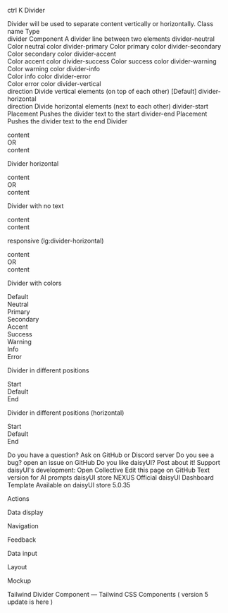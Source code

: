 

ctrl
K
Divider

Divider will be used to separate content vertically or horizontally.
Class name
	Type	
divider	Component
	A divider line between two elements
divider-neutral	
Color
	neutral color
divider-primary	
Color
	primary color
divider-secondary	
Color
	secondary color
divider-accent	
Color
	accent color
divider-success	
Color
	success color
divider-warning	
Color
	warning color
divider-info	
Color
	info color
divider-error	
Color
	error color
divider-vertical	
direction
	Divide vertical elements (on top of each other) [Default]
divider-horizontal	
direction
	Divide horizontal elements (next to each other)
divider-start	
Placement
	Pushes the divider text to the start
divider-end	
Placement
	Pushes the divider text to the end
Divider

<div className="flex w-full flex-col">
  <div className="card bg-base-300 rounded-box grid h-20 place-items-center">content</div>
  <div className="divider">OR</div>
  <div className="card bg-base-300 rounded-box grid h-20 place-items-center">content</div>
</div>

Divider horizontal

<div className="flex w-full">
  <div className="card bg-base-300 rounded-box grid h-20 grow place-items-center">content</div>
  <div className="divider divider-horizontal">OR</div>
  <div className="card bg-base-300 rounded-box grid h-20 grow place-items-center">content</div>
</div>

Divider with no text

<div className="flex w-full flex-col">
  <div className="card bg-base-300 rounded-box grid h-20 place-items-center">content</div>
  <div className="divider"></div>
  <div className="card bg-base-300 rounded-box grid h-20 place-items-center">content</div>
</div>

responsive (lg:divider-horizontal)

<div className="flex w-full flex-col lg:flex-row">
  <div className="card bg-base-300 rounded-box grid h-32 grow place-items-center">content</div>
  <div className="divider lg:divider-horizontal">OR</div>
  <div className="card bg-base-300 rounded-box grid h-32 grow place-items-center">content</div>
</div>

Divider with colors

<div className="flex w-full flex-col">
  <div className="divider">Default</div>
  <div className="divider divider-neutral">Neutral</div>
  <div className="divider divider-primary">Primary</div>
  <div className="divider divider-secondary">Secondary</div>
  <div className="divider divider-accent">Accent</div>
  <div className="divider divider-success">Success</div>
  <div className="divider divider-warning">Warning</div>
  <div className="divider divider-info">Info</div>
  <div className="divider divider-error">Error</div>
</div>

Divider in different positions

<div className="flex w-full flex-col">
  <div className="divider divider-start">Start</div>
  <div className="divider">Default</div>
  <div className="divider divider-end">End</div>
</div>

Divider in different positions (horizontal)

<div className="flex w-full">
  <div className="divider divider-horizontal divider-start">Start</div>
  <div className="divider divider-horizontal">Default</div>
  <div className="divider divider-horizontal divider-end">End</div>
</div>

Do you have a question? Ask on GitHub or Discord server
Do you see a bug? open an issue on GitHub
Do you like daisyUI? Post about it!
Support daisyUI's development: Open Collective
Edit this page on GitHub
Text version for AI prompts
daisyUI store
NEXUS
Official daisyUI Dashboard Template
Available on daisyUI store
5.0.35

Actions

Data display

Navigation

Feedback

Data input

Layout

Mockup

Tailwind Divider Component — Tailwind CSS Components ( version 5 update is here )
